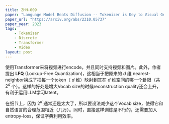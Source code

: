 ```yaml
---
title: ZHH-009
paper: "Language Model Beats Diffusion -- Tokenizer is Key to Visual Generation"
paper_url: "https://arxiv.org/abs/2310.05737"
paper_year: 2023
tags: 
    - Tokenizer
    - Discrete
    - Transformer
    - Video
layout: post
---
```


使用Transformer来将视频进行encode，并且同时支持视频和图片。此外，作者提出 **LFQ** (Lookup-Free Quantization)，这相当于把原来的 $d$ 维 nearest-neighbor换成了把每一个token（ $d$ 维）映射到其在 $d$ 维空间的哪一个卦限（共 $2^d$ 个）。这样的好处是增大Vocab size的时候reconstruction quality还会上升，有利于运用LLM学习latent。

在细节上，因为 $2^d$ 通常还是太大了，所以要设法减少这个Vocab size，使得它和自然语言的合理范围相近（几万）。同时，直接这样训练是不行的，还需要加入entropy-loss，保证字典利用效率。